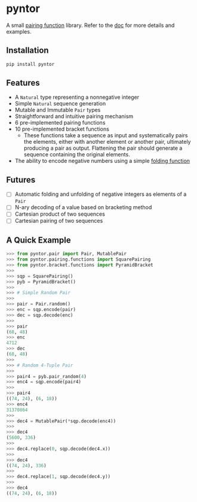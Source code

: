 # pyntor

A small [pairing function](https://en.wikipedia.org/wiki/pairing_function) library. Refer to the [doc](https://github.com/junk-io/pyntor/blob/master/doc/api.md) for more details and examples.

## Installation

```py
pip install pyntor
```

## Features

* A `Natural` type representing a nonnegative integer
* Simple `Natural` sequence generation
* Mutable and Immutable `Pair` types
* Straightforward and intuitive pairing mechanism
* 6 pre-implemented pairing functions
* 10 pre-implemented bracket functions
  * These functions take a sequence as input and systematically pairs the elements, either with another element or another pair, ultimately producing a pair as output. Flattening the pair should generate a sequence containing the original elements.
* The ability to encode negative numbers using a simple [folding function](https://mathworld.wolfram.com/FoldingFunction.html)

## Futures

* [ ] Automatic folding and unfolding of negative integers as elements of a `Pair`
* [ ] N-ary decoding of a value based on bracketing method
* [ ] Cartesian product of two sequences
* [ ] Cartesian pairing of two sequences

## A Quick Example

    
    
```py
>>> from pyntor.pair import Pair, MutablePair
>>> from pyntor.pairing.functions import SquarePairing
>>> from pyntor.bracket.functions import PyramidBracket
>>> 
>>> sqp = SquarePairing()
>>> pyb = PyramidBracket()
>>> 
>>> # Simple Random Pair
>>> 
>>> pair = Pair.random()
>>> enc = sqp.encode(pair)
>>> dec = sqp.decode(enc)
>>> 
>>> pair
(68, 48)
>>> enc
4712
>>> dec
(68, 48)
>>> 
>>> # Random 4-Tuple Pair
>>> 
>>> pair4 = pyb.pair_random(4)
>>> enc4 = sqp.encode(pair4)
>>> 
>>> pair4
((74, 24), (6, 18))
>>> enc4
31370864
>>> 
>>> dec4 = MutablePair(*sqp.decode(enc4))
>>> 
>>> dec4
(5600, 336)
>>> 
>>> dec4.replace(0, sqp.decode(dec4.x))
>>> 
>>> dec4
((74, 24), 336)
>>> 
>>> dec4.replace(1, sqp.decode(dec4.y))
>>> 
>>> dec4
((74, 24), (6, 18))
```
